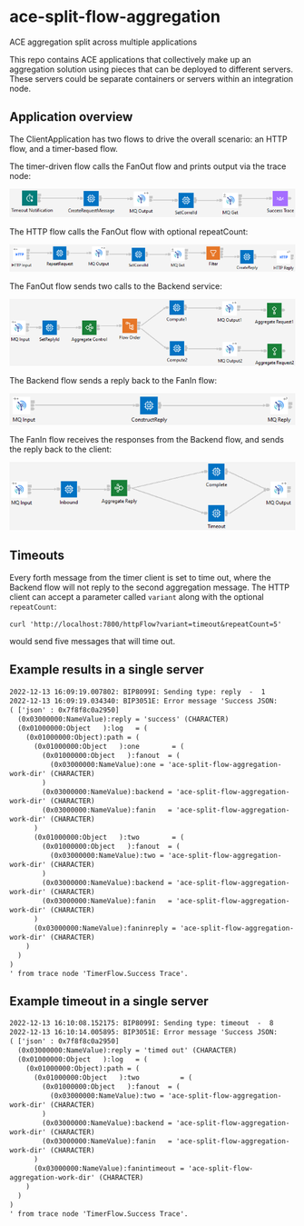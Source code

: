 # ace-split-flow-aggregation
ACE aggregation split across multiple applications

This repo contains ACE applications that collectively make up an aggregation solution using pieces
that can be deployed to different servers. These servers could be separate containers or servers 
within an integration node.

## Application overview

The ClientApplication has two flows to drive the overall scenario: an HTTP flow, and a timer-based flow.

The timer-driven flow calls the FanOut flow and prints output via the trace node:

![client-application](files/client-application.png)

The HTTP flow calls the FanOut flow with optional repeatCount:

![client-application-http](files/client-application-http.png)

The FanOut flow sends two calls to the Backend service:

![fan-out](files/fan-out.png)

The Backend flow sends a reply back to the FanIn flow:

![backend](files/backend.png)

The FanIn flow receives the responses from the Backend flow, and sends the reply back to the client:

![fan-in](files/fan-in.png)

## Timeouts

Every forth message from the timer client is set to time out, where the Backend flow will not reply 
to the second aggregation message. The HTTP client can accept a parameter called `variant` along with
the optional `repeatCount`:
```
curl 'http://localhost:7800/httpFlow?variant=timeout&repeatCount=5'
```
would send five messages that will time out.

## Example results in a single server

```
2022-12-13 16:09:19.007802: BIP8099I: Sending type: reply  -  1
2022-12-13 16:09:19.034340: BIP3051E: Error message 'Success JSON:
( ['json' : 0x7f8f8c0a2950]
  (0x03000000:NameValue):reply = 'success' (CHARACTER)
  (0x01000000:Object   ):log   = (
    (0x01000000:Object):path = (
      (0x01000000:Object   ):one        = (
        (0x01000000:Object   ):fanout  = (
          (0x03000000:NameValue):one = 'ace-split-flow-aggregation-work-dir' (CHARACTER)
        )
        (0x03000000:NameValue):backend = 'ace-split-flow-aggregation-work-dir' (CHARACTER)
        (0x03000000:NameValue):fanin   = 'ace-split-flow-aggregation-work-dir' (CHARACTER)
      )
      (0x01000000:Object   ):two        = (
        (0x01000000:Object   ):fanout  = (
          (0x03000000:NameValue):two = 'ace-split-flow-aggregation-work-dir' (CHARACTER)
        )
        (0x03000000:NameValue):backend = 'ace-split-flow-aggregation-work-dir' (CHARACTER)
        (0x03000000:NameValue):fanin   = 'ace-split-flow-aggregation-work-dir' (CHARACTER)
      )
      (0x03000000:NameValue):faninreply = 'ace-split-flow-aggregation-work-dir' (CHARACTER)
    )
  )
)
' from trace node 'TimerFlow.Success Trace'.
```

## Example timeout in a single server

```
2022-12-13 16:10:08.152175: BIP8099I: Sending type: timeout  -  8
2022-12-13 16:10:14.005895: BIP3051E: Error message 'Success JSON:
( ['json' : 0x7f8f8c0a2950]
  (0x03000000:NameValue):reply = 'timed out' (CHARACTER)
  (0x01000000:Object   ):log   = (
    (0x01000000:Object):path = (
      (0x01000000:Object   ):two          = (
        (0x01000000:Object   ):fanout  = (
          (0x03000000:NameValue):two = 'ace-split-flow-aggregation-work-dir' (CHARACTER)
        )
        (0x03000000:NameValue):backend = 'ace-split-flow-aggregation-work-dir' (CHARACTER)
        (0x03000000:NameValue):fanin   = 'ace-split-flow-aggregation-work-dir' (CHARACTER)
      )
      (0x03000000:NameValue):fanintimeout = 'ace-split-flow-aggregation-work-dir' (CHARACTER)
    )
  )
)
' from trace node 'TimerFlow.Success Trace'.
```
